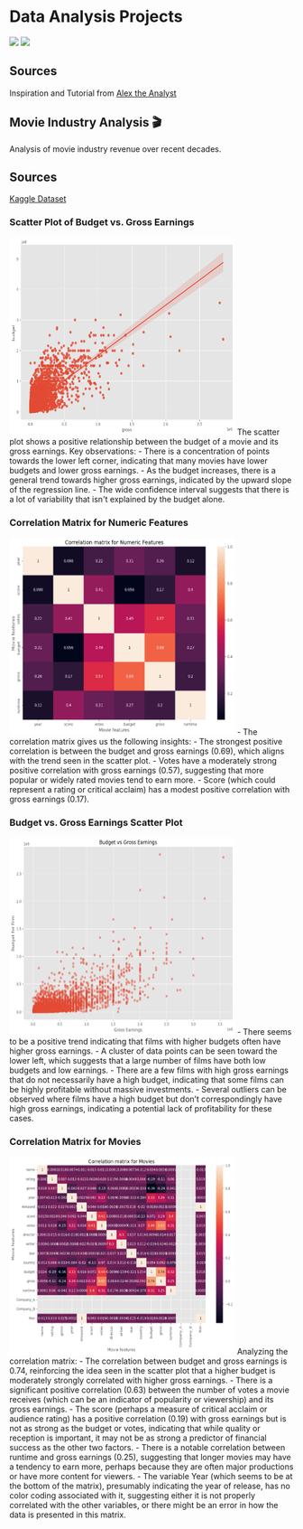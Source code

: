 # Data Analysis Projects

<img src="https://img.shields.io/badge/-Python-blue" /> <img src="https://img.shields.io/badge/-Jupyter-orange" />

## Sources
Inspiration and Tutorial from [Alex the Analyst](https://github.com/AlexTheAnalyst/PortfolioProjects)

## Movie Industry Analysis 🎬
Analysis of movie industry revenue over recent decades.

## Sources
[Kaggle Dataset](https://www.kaggle.com/datasets/danielgrijalvas/movies)

### Scatter Plot of Budget vs. Gross Earnings
<img src="demo/m1.PNG" width="400" height="350" /> 
The scatter plot shows a positive relationship between the budget of a movie and its gross earnings. Key observations:
- There is a concentration of points towards the lower left corner, indicating that many movies have lower budgets and lower gross earnings.
- As the budget increases, there is a general trend towards higher gross earnings, indicated by the upward slope of the regression line.
- The wide confidence interval suggests that there is a lot of variability that isn't explained by the budget alone.

### Correlation Matrix for Numeric Features
<img src="demo/m2.PNG" width="400" height="350" />
- The correlation matrix gives us the following insights:
- The strongest positive correlation is between the budget and gross earnings (0.69), which aligns with the trend seen in the scatter plot.
- Votes have a moderately strong positive correlation with gross earnings (0.57), suggesting that more popular or widely rated movies tend to earn more.
- Score (which could represent a rating or critical acclaim) has a modest positive correlation with gross earnings (0.17).

### Budget vs. Gross Earnings Scatter Plot
<img src="demo/m3.PNG" width="400" height="350" />
- There seems to be a positive trend indicating that films with higher budgets often have higher gross earnings.
- A cluster of data points can be seen toward the lower left, which suggests that a large number of films have both low budgets and low earnings.
- There are a few films with high gross earnings that do not necessarily have a high budget, indicating that some films can be highly profitable without massive investments.
- Several outliers can be observed where films have a high budget but don’t correspondingly have high gross earnings, indicating a potential lack of profitability for these cases.

### Correlation Matrix for Movies
<img src="demo/m4.PNG" width="400" height="350" />
Analyzing the correlation matrix:
- The correlation between budget and gross earnings is 0.74, reinforcing the idea seen in the scatter plot that a higher budget is moderately strongly correlated with higher gross earnings.
- There is a significant positive correlation (0.63) between the number of votes a movie receives (which can be an indicator of popularity or viewership) and its gross earnings.
- The score (perhaps a measure of critical acclaim or audience rating) has a positive correlation (0.19) with gross earnings but is not as strong as the budget or votes, indicating that while quality or reception is important, it may not be as strong a predictor of financial success as the other two factors.
- There is a notable correlation between runtime and gross earnings (0.25), suggesting that longer movies may have a tendency to earn more, perhaps because they are often major productions or have more content for viewers.
- The variable Year (which seems to be at the bottom of the matrix), presumably indicating the year of release, has no color coding associated with it, suggesting either it is not properly correlated with the other variables, or there might be an error in how the data is presented in this matrix.

